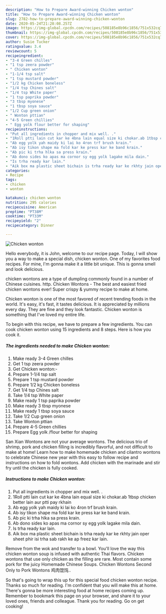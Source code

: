 ```yaml
---
description: "How to Prepare Award-winning Chicken wonton"
title: "How to Prepare Award-winning Chicken wonton"
slug: 2782-how-to-prepare-award-winning-chicken-wonton
date: 2020-05-24T21:28:08.257Z
image: https://img-global.cpcdn.com/recipes/508185e8b96c1856/751x532cq70/chicken-wonton-recipe-main-photo.jpg
thumbnail: https://img-global.cpcdn.com/recipes/508185e8b96c1856/751x532cq70/chicken-wonton-recipe-main-photo.jpg
cover: https://img-global.cpcdn.com/recipes/508185e8b96c1856/751x532cq70/chicken-wonton-recipe-main-photo.jpg
author: Susie Tucker
ratingvalue: 3.4
reviewcount: 5
recipeingredient:
- "3-4 Green chilles"
- "1 tsp zeera powder"
- " Chicken wonton"
- "1-1/4 tsp salt"
- "1 tsp mustard powder"
- "1/2 kg Chicken boneless"
- "1/4 tsp Chines salt"
- "1/4 tsp White paper"
- "1 tsp paprika powder"
- "3 tbsp myonese"
- "1 tbsp soya sauce"
- "1/2 Cup green onion"
- " Wonton pttian"
- "4-5 Green chillies"
- " Egg yolk flour better for shaping"
recipeinstructions:
- "Put all ingredients in chopper and mix well. ."
- "1Roll ptti lain cut kar ke 4bna lain equal size ki chokar.ab 1tbsp chicken better lain aur ptti pay rkhain"
- "Ab egg yolk yah maidy ki lai ko 4ron trf brush krain."
- "Ab isy tikon shape ma fold kar ke press kar ke band krain."
- "Ab pic ki trha hlka sa press krain."
- "Ab dono sides ko apas ma cornor sy egg yolk lagake mila dain."
- "Is trha ready kar lain."
- "Aik box ma plastic sheet bichain is trha ready kar ke rkhty jain oper sheet phir isi trha sab rakh ke ap freez kar lain."
categories:
- Recipe
tags:
- chicken
- wonton

katakunci: chicken wonton 
nutrition: 295 calories
recipecuisine: American
preptime: "PT38M"
cooktime: "PT33M"
recipeyield: "2"
recipecategory: Dinner

---
```



![Chicken wonton](https://img-global.cpcdn.com/recipes/508185e8b96c1856/751x532cq70/chicken-wonton-recipe-main-photo.jpg)

Hello everybody, it is John, welcome to our recipe page. Today, I will show you a way to make a special dish, chicken wonton. One of my favorites food recipes. For mine, I'm gonna make it a little bit unique. This is gonna smell and look delicious.

chicken wontons are a type of dumpling commonly found in a number of Chinese cuisines. http. Chicken Wontons - The best and easiest fried chicken wontons ever! Super crispy &amp; yummy recipe to make at home.

Chicken wonton is one of the most favored of recent trending foods in the world. It's easy, it's fast, it tastes delicious. It is appreciated by millions every day. They are fine and they look fantastic. Chicken wonton is something that I've loved my entire life.


To begin with this recipe, we have to prepare a few ingredients. You can cook chicken wonton using 15 ingredients and 8 steps. Here is how you cook it.

<!--inarticleads1-->

##### The ingredients needed to make Chicken wonton:

1. Make ready 3-4 Green chilles
1. Get 1 tsp zeera powder
1. Get  Chicken wonton:-
1. Prepare 1-1/4 tsp salt
1. Prepare 1 tsp mustard powder
1. Prepare 1/2 kg Chicken boneless
1. Get 1/4 tsp Chines salt
1. Take 1/4 tsp White paper
1. Make ready 1 tsp paprika powder
1. Make ready 3 tbsp myonese
1. Make ready 1 tbsp soya sauce
1. Take 1/2 Cup green onion
1. Take  Wonton pttian
1. Prepare 4-5 Green chillies
1. Prepare  Egg yolk /flour better for shaping


San Xian Wontons are not your average wontons. The delicious trio of shrimp, pork and chicken filling is incredibly flavorful, and not difficult to make at home! Learn how to make homemade chicken and cilantro wontons to celebrate Chinese new year with this easy to follow recipe and instructions on how to fold wontons. Add chicken with the marinade and stir fry until the chicken is fully cooked. 

<!--inarticleads2-->

##### Instructions to make Chicken wonton:

1. Put all ingredients in chopper and mix well. .
1. 1Roll ptti lain cut kar ke 4bna lain equal size ki chokar.ab 1tbsp chicken better lain aur ptti pay rkhain
1. Ab egg yolk yah maidy ki lai ko 4ron trf brush krain.
1. Ab isy tikon shape ma fold kar ke press kar ke band krain.
1. Ab pic ki trha hlka sa press krain.
1. Ab dono sides ko apas ma cornor sy egg yolk lagake mila dain.
1. Is trha ready kar lain.
1. Aik box ma plastic sheet bichain is trha ready kar ke rkhty jain oper sheet phir isi trha sab rakh ke ap freez kar lain.


Remove from the wok and transfer to a bowl. You&#39;ll love the way this chicken wonton soup is infused with authentic Thai flavors. Chicken wontons that use only chicken as the filling are rare. Most contain some pork for the juicy Homemade Chinese Soups. Chicken Wontons Second Only to Pork Wontons 鸡肉馄饨.. 

So that's going to wrap this up for this special food chicken wonton recipe. Thanks so much for reading. I'm confident that you will make this at home. There's gonna be more interesting food at home recipes coming up. Remember to bookmark this page on your browser, and share it to your loved ones, friends and colleague. Thank you for reading. Go on get cooking!
